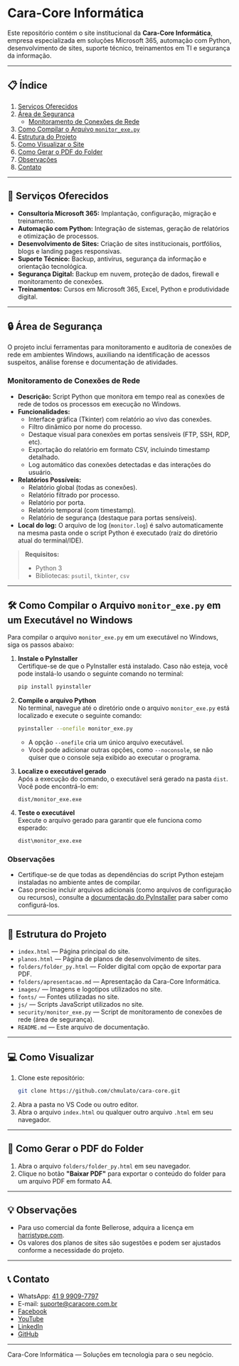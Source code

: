 # Cara-Core Informática

Este repositório contém o site institucional da **Cara-Core Informática**, empresa especializada em soluções Microsoft 365, automação com Python, desenvolvimento de sites, suporte técnico, treinamentos em TI e segurança da informação.

---

## 📋 Índice

1. [Serviços Oferecidos](#-serviços-oferecidos)
2. [Área de Segurança](#-área-de-segurança)
   - [Monitoramento de Conexões de Rede](#monitoramento-de-conexões-de-rede)
3. [Como Compilar o Arquivo `monitor_exe.py`](#-como-compilar-o-arquivo-monitor_exepy-em-um-executável-no-windows)
4. [Estrutura do Projeto](#-estrutura-do-projeto)
5. [Como Visualizar o Site](#-como-visualizar)
6. [Como Gerar o PDF do Folder](#-como-gerar-o-pdf-do-folder)
7. [Observações](#-observações)
8. [Contato](#-contato)

---

## 🚀 Serviços Oferecidos

- **Consultoria Microsoft 365:** Implantação, configuração, migração e treinamento.
- **Automação com Python:** Integração de sistemas, geração de relatórios e otimização de processos.
- **Desenvolvimento de Sites:** Criação de sites institucionais, portfólios, blogs e landing pages responsivas.
- **Suporte Técnico:** Backup, antivírus, segurança da informação e orientação tecnológica.
- **Segurança Digital:** Backup em nuvem, proteção de dados, firewall e monitoramento de conexões.
- **Treinamentos:** Cursos em Microsoft 365, Excel, Python e produtividade digital.

---

## 🔒 Área de Segurança

O projeto inclui ferramentas para monitoramento e auditoria de conexões de rede em ambientes Windows, auxiliando na identificação de acessos suspeitos, análise forense e documentação de atividades.

### Monitoramento de Conexões de Rede

- **Descrição:** Script Python que monitora em tempo real as conexões de rede de todos os processos em execução no Windows.
- **Funcionalidades:**
  - Interface gráfica (Tkinter) com relatório ao vivo das conexões.
  - Filtro dinâmico por nome do processo.
  - Destaque visual para conexões em portas sensíveis (FTP, SSH, RDP, etc).
  - Exportação do relatório em formato CSV, incluindo timestamp detalhado.
  - Log automático das conexões detectadas e das interações do usuário.
- **Relatórios Possíveis:**
  - Relatório global (todas as conexões).
  - Relatório filtrado por processo.
  - Relatório por porta.
  - Relatório temporal (com timestamp).
  - Relatório de segurança (destaque para portas sensíveis).
- **Local do log:** O arquivo de log (`monitor.log`) é salvo automaticamente na mesma pasta onde o script Python é executado (raiz do diretório atual do terminal/IDE).

> **Requisitos:**  
> - Python 3  
> - Bibliotecas: `psutil`, `tkinter`, `csv`

---

## 🛠️ Como Compilar o Arquivo `monitor_exe.py` em um Executável no Windows

Para compilar o arquivo `monitor_exe.py` em um executável no Windows, siga os passos abaixo:

1. **Instale o PyInstaller**  
   Certifique-se de que o PyInstaller está instalado. Caso não esteja, você pode instalá-lo usando o seguinte comando no terminal:
   ```bash
   pip install pyinstaller
   ```

2. **Compile o arquivo Python**  
   No terminal, navegue até o diretório onde o arquivo `monitor_exe.py` está localizado e execute o seguinte comando:
   ```bash
   pyinstaller --onefile monitor_exe.py
   ```

   - A opção `--onefile` cria um único arquivo executável.
   - Você pode adicionar outras opções, como `--noconsole`, se não quiser que o console seja exibido ao executar o programa.

3. **Localize o executável gerado**  
   Após a execução do comando, o executável será gerado na pasta `dist`. Você pode encontrá-lo em:
   ```
   dist/monitor_exe.exe
   ```

4. **Teste o executável**  
   Execute o arquivo gerado para garantir que ele funciona como esperado:
   ```bash
   dist\monitor_exe.exe
   ```

### Observações
- Certifique-se de que todas as dependências do script Python estejam instaladas no ambiente antes de compilar.
- Caso precise incluir arquivos adicionais (como arquivos de configuração ou recursos), consulte a [documentação do PyInstaller](https://pyinstaller.org/en/stable/) para saber como configurá-los.

---

## 📂 Estrutura do Projeto

- `index.html` — Página principal do site.
- `planos.html` — Página de planos de desenvolvimento de sites.
- `folders/folder_py.html` — Folder digital com opção de exportar para PDF.
- `folders/apresentacao.md` — Apresentação da Cara-Core Informática.
- `images/` — Imagens e logotipos utilizados no site.
- `fonts/` — Fontes utilizadas no site.
- `js/` — Scripts JavaScript utilizados no site.
- `security/monitor_exe.py` — Script de monitoramento de conexões de rede (área de segurança).
- `README.md` — Este arquivo de documentação.

---

## 💻 Como Visualizar

1. Clone este repositório:
   ```sh
   git clone https://github.com/chmulato/cara-core.git
   ```
2. Abra a pasta no VS Code ou outro editor.
3. Abra o arquivo `index.html` ou qualquer outro arquivo `.html` em seu navegador.

---

## 📄 Como Gerar o PDF do Folder

1. Abra o arquivo `folders/folder_py.html` em seu navegador.
2. Clique no botão **"Baixar PDF"** para exportar o conteúdo do folder para um arquivo PDF em formato A4.

---

## 💡 Observações

- Para uso comercial da fonte Bellerose, adquira a licença em [harristype.com](http://www.harristype.com/fontstore.html).
- Os valores dos planos de sites são sugestões e podem ser ajustados conforme a necessidade do projeto.

---

## 📞 Contato

- WhatsApp: [41 9 9909-7797](https://wa.me/5541999097797)
- E-mail: [suporte@caracore.com.br](mailto:suporte@caracore.com.br)
- [Facebook](https://www.facebook.com/caracoreinformatica/)
- [YouTube](https://www.youtube.com/@caracoreinformatica7704)
- [LinkedIn](https://pt.linkedin.com/company/cara-core)
- [GitHub](https://github.com/chmulato)

---

Cara-Core Informática — Soluções em tecnologia para o seu negócio.